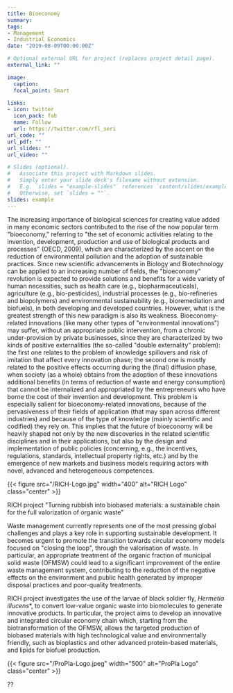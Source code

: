 ```yaml
---
title: Bioeconomy
summary: 
tags:
- Management
- Industrial Economics
date: "2019-08-09T00:00:00Z"

# Optional external URL for project (replaces project detail page).
external_link: ""

image:
  caption:
  focal_point: Smart

links:
- icon: twitter
  icon_pack: fab
  name: Follow
  url: https://twitter.com/rfl_seri
url_code: ""
url_pdf: ""
url_slides: ""
url_video: ""

# Slides (optional).
#   Associate this project with Markdown slides.
#   Simply enter your slide deck's filename without extension.
#   E.g. `slides = "example-slides"` references `content/slides/example-slides.md`.
#   Otherwise, set `slides = ""`.
slides: example
---
```


The increasing importance of biological sciences for creating value added in many economic sectors contributed to the rise of the now popular term "bioeconomy," referring to "the set of economic activities relating to the invention, development, production and use of biological products and processes" (OECD, 2009), which are characterized by the accent on the reduction of environmental pollution and the adoption of sustainable practices. Since new scientific advancements in Biology and Biotechnology can be applied to an increasing number of fields, the "bioeconomy" revolution is expected to provide solutions and benefits for a wide variety of human necessities, such as health care (e.g., biopharmaceuticals), agriculture (e.g., bio-pesticides), industrial processes (e.g., bio-refineries and biopolymers) and environmental sustainability (e.g., bioremediation and biofuels), in both developing and developed countries.
However, what is the greatest strength of this new paradigm is also its weakness. Bioeconomy-related innovations (like many other types of "environmental innovations") may suffer, without an appropriate public intervention, from a chronic under-provision by private businesses, since they are characterized by two kinds of positive externalities (the so-called "double externality" problem): the first one relates to the problem of knowledge spillovers and risk of imitation that affect every innovation phase; the second one is mostly related to the positive effects occurring during the (final) diffusion phase, when society (as a whole) obtains from the adoption of these innovations additional benefits (in terms of reduction of waste and energy consumption) that cannot be internalized and appropriated by the entrepreneurs who have borne the cost of their invention and development.
This problem is especially salient for bioeconomy-related innovations, because of the pervasiveness of their fields of application (that may span across different industries) and because of the type of knowledge (mainly scientific and codified) they rely on. This implies that the future of bioeconomy will be heavily shaped not only by the new discoveries in the related scientific disciplines and in their applications, but also by the design and implementation of public policies (concerning, e.g., the incentives, regulations, standards, intellectual property rights, etc.) and by the emergence of new markets and business models requiring actors with novel, advanced and heterogeneous competences.

{{< figure src="/RICH-Logo.jpg" width="400" alt="RICH Logo" class="center" >}}

RICH project "Turning rubbish into biobased materials: a sustainable chain for the full valorization of organic waste"

Waste management currently represents one of the most pressing global challenges and plays a key role in supporting sustainable development. It becomes urgent to promote the transition towards circular economy models focused on "closing the loop", through the valorisation of waste. In particular, an appropriate treatment of the organic fraction of municipal solid waste (OFMSW) could lead to a significant improvement of the entire waste management system, contributing to the reduction of the negative effects on the environment and public health generated by improper disposal practices and poor-quality treatments.

RICH project investigates the use of the larvae of black soldier fly, *Hermetia illucens**, to convert low-value organic waste into biomolecules to generate innovative products. In particular, the project aims to develop an innovative and integrated circular economy chain which, starting from the biotransformation of the OFMSW, allows the targeted production of biobased materials with high technological value and environmentally friendly, such as bioplastics and other advanced protein-based materials, and lipids for biofuel production.


{{< figure src="/ProPla-Logo.jpeg" width="500" alt="ProPla Logo" class="center" >}}

??